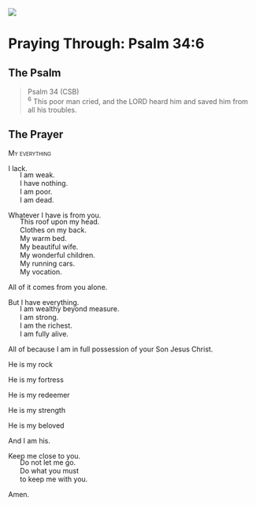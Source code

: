 <img class="intro-right" src="/images/art-paris-psalter.jpg">

<style>
  li {list-style-type: none;}
  p + ul {
    margin-top: -18px;
}
</style>

# Praying Through: Psalm 34:6

## The Psalm

>Psalm 34 (CSB)  
><sup>6</sup> This poor man cried, and the LORD heard him and saved him from all his troubles. 

## The Prayer

<div style="font-variant: small-caps;">
My everything 
</div>

I lack.
* I am weak.
* I have nothing.
* I am poor.
* I am dead.

Whatever I have is from you.
* This roof upon my head.
* Clothes on my back.
* My warm bed.
* My beautiful wife.
* My wonderful children.
* My running cars.
* My vocation.

All of it comes from you alone.

But I have everything.
* I am wealthy beyond measure.
* I am strong.
* I am the richest.
* I am fully alive.

All of because I am in full possession of your Son Jesus Christ.

He is my rock

He is my fortress

He is my redeemer

He is my strength

He is my beloved

And I am his.

Keep me close to you.
* Do not let me go.
* Do what you must
* to keep me with you.

Amen.
